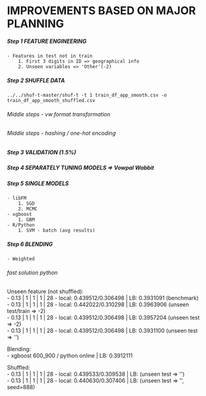 IMPROVEMENTS BASED ON MAJOR PLANNING
===================

##### Step 1 FEATURE ENGINEERING
	- Features in test not in train
		1. First 3 digits in ID => geographical info
		2. Unseen variables => 'Other'(-2)

##### Step 2 SHUFFLE DATA
	../../shuf-t-master/shuf-t -t 1 train_df_app_smooth.csv -o train_df_app_smooth_shuffled.csv

###### Middle steps - vw format transformation

###### Middle steps - hashing / one-hot encoding

##### Step 3 VALIDATION (1.5%)

##### Step 4 SEPARATELY TUNING MODELS => Vowpal Wabbit

##### Step 5 SINGLE MODELS
	- libFM
		1. SGD
		2. MCMC
	- xgboost
		1. GBM
	- R/Python 
		1. SVM - batch (avg results)

##### Step 6 BLENDING
	- Weighted


###### fast solution python 
Unseen feature (not shuffled):<br>
	- 0.13 | 1 | 1 | 1 | 28 - local: 0.439512/0.306498 | LB: 0.3931091 (benchmark)<br>
	- 0.13 | 1 | 1 | 1 | 28 - local: 0.442022/0.310298 | LB: 0.3963906 (unseen test/train => -2)<br>
	- 0.13 | 1 | 1 | 1 | 28 - local: 0.439512/0.306498 | LB: 0.3957204 (unseen test => -2)<br>
	- 0.13 | 1 | 1 | 1 | 28 - local: 0.439512/0.306498 | LB: 0.3931100 (unseen test => '')<br>

Blending:<br>
	- xgboost 600_900 / python online | LB: 0.3912111<br>

Shuffled:<br>
	- 0.13 | 1 | 1 | 1 | 28 - local: 0.439533/0.309538 | LB: (unseen test => '')<br>
	- 0.13 | 1 | 1 | 1 | 28 - local: 0.440630/0.307406 | LB: (unseen test => '', seed=888)<br>